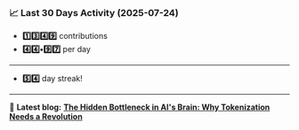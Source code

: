 <!--START_STATS-->
### 📈 Last 30 Days Activity (2025-07-24)  
- **1️⃣3️⃣4️⃣9️⃣** contributions  
- **4️⃣4️⃣•9️⃣7️⃣** per day
---
- **5️⃣4️⃣** day streak!
---
📝 **Latest blog:** [**The Hidden Bottleneck in AI's Brain: Why Tokenization Needs a Revolution**](https://andriak.com/blog/tokenization-revolution)
<!--END_STATS-->

